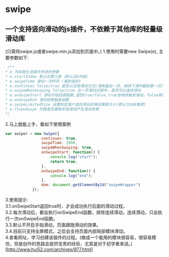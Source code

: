 # swipe
## 一个支持竖向滑动的js插件，不依赖于其他库的轻量级滑动库
(只需将swipe.js或者swipe.min.js添加到页面中。)
1.使用时需要new Swipe(e), 主要参数如下:
```javascript
 /**
* e 为初始化该插件传进的参数
* e.startIndex 默认在第几屏（默认从0开始）
* e.swipeTime 滑动一次时间 (毫秒级别)
* e.continues false/true 是否以无限滑动方式(滑倒最后一页，继续下滑时翻到第一页)
* e.swipeWhenSwiping false/true 在一页滑动过程中，是否可以连续滑动
* e.onSwipeStart 滑动开始回调函数,返回true/false,true会继续触发滑动，false停止该动作
* e.onSwipeEnd 滑动结束触发函数
* e.swipeLimitedSize 设置判定用户竖向滑动的移动像素大小(默认为100像素)
* e.floowSwipe 页面是否跟随手指滑动产生滑动效果
*/
```
2.马上就能上手，看如下使用案例
```javascript
var swiper = new Swipe({
            	continues: true, 
            	swipeTime: 1000,
            	swipeWhenSwiping: true,
            	onSwipeStart: function() {
            		console.log("start");
            		return true;
            	},
            	onSwipeEnd: function() {
            		console.log("end");
            	},
            	dom: document.getElementById("swipeWrapper")
            });
```
3.使用提示:<br/>
3.1.onSwipeStart返回true时，才会成功执行后面的滑动过程。<br/>
3.2.每次滑动后，都会执行onSwipeEnd函数，排除连续滑动，连续滑动，只会执行一次onSwipeEnd函数。<br/>
3.3.默认不开启手指滑动，页面跟随滑动的效果。<br/>
3.4.目前只支持全屏模式，之后会支持页面内部局部模块滑动。<br/>
4.查看网址，学习创建该插件的过程。(做成一个能用的模块很容易，很容易模仿，但是创作的思路会提供宝贵的经验，尤其是对于初学者来说。)<br/>
[http://www.hui52.com/archives/977.html]<br/>
